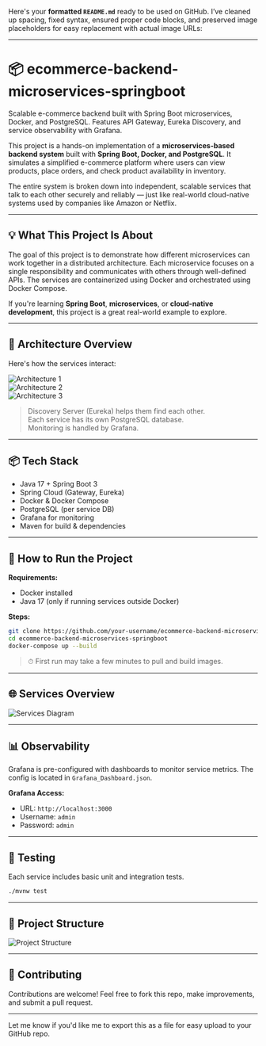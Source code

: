 Here's your **formatted `README.md`** ready to be used on GitHub. I’ve cleaned up spacing, fixed syntax, ensured proper code blocks, and preserved image placeholders for easy replacement with actual image URLs:

---

# 📦 ecommerce-backend-microservices-springboot

Scalable e-commerce backend built with Spring Boot microservices, Docker, and PostgreSQL. Features API Gateway, Eureka Discovery, and service observability with Grafana.

This project is a hands-on implementation of a **microservices-based backend system** built with **Spring Boot, Docker, and PostgreSQL**. It simulates a simplified e-commerce platform where users can view products, place orders, and check product availability in inventory.

The entire system is broken down into independent, scalable services that talk to each other securely and reliably — just like real-world cloud-native systems used by companies like Amazon or Netflix.

---

## 💡 What This Project Is About

The goal of this project is to demonstrate how different microservices can work together in a distributed architecture. Each microservice focuses on a single responsibility and communicates with others through well-defined APIs. The services are containerized using Docker and orchestrated using Docker Compose.

If you're learning **Spring Boot**, **microservices**, or **cloud-native development**, this project is a great real-world example to explore.

---

## 🧱 Architecture Overview

Here's how the services interact:

![Architecture 1](https://github.com/user-attachments/assets/28cb7c89-c968-48c6-b064-bf3af5cdbeb0)  
![Architecture 2](https://github.com/user-attachments/assets/b9231911-65fb-4ebd-adb4-bf4ebc8491fe)  
![Architecture 3](https://github.com/user-attachments/assets/b19bcc20-eb5d-4f31-9f2f-f492cb126033)

> Discovery Server (Eureka) helps them find each other.  
> Each service has its own PostgreSQL database.  
> Monitoring is handled by Grafana.

---

## 📦 Tech Stack

- Java 17 + Spring Boot 3
- Spring Cloud (Gateway, Eureka)
- Docker & Docker Compose
- PostgreSQL (per service DB)
- Grafana for monitoring
- Maven for build & dependencies

---

## 🚀 How to Run the Project

**Requirements:**

- Docker installed
- Java 17 (only if running services outside Docker)

**Steps:**

```bash
git clone https://github.com/your-username/ecommerce-backend-microservices-springboot.git
cd ecommerce-backend-microservices-springboot
docker-compose up --build
```

> ⏱ First run may take a few minutes to pull and build images.

---

## 🌐 Services Overview

![Services Diagram](https://github.com/user-attachments/assets/88b57ef0-d05a-4f10-9aae-e9b2009f8203)

---

## 📊 Observability

Grafana is pre-configured with dashboards to monitor service metrics. The config is located in `Grafana_Dashboard.json`.

**Grafana Access:**

- URL: `http://localhost:3000`
- Username: `admin`
- Password: `admin`

---

## 🧪 Testing

Each service includes basic unit and integration tests.

```bash
./mvnw test
```

---

## 📁 Project Structure

![Project Structure](https://github.com/user-attachments/assets/353a8684-8a8f-4e05-8abb-2e47709059d5)

---

## 🙌 Contributing

Contributions are welcome! Feel free to fork this repo, make improvements, and submit a pull request.

---

Let me know if you'd like me to export this as a file for easy upload to your GitHub repo.
